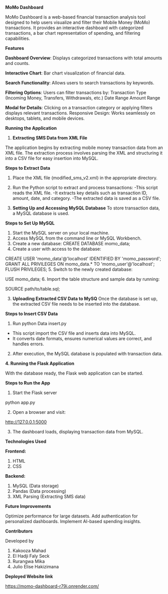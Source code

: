 **MoMo Dashboard**

MoMo Dashboard is a web-based financial transaction analysis tool designed to help users visualize and filter their Mobile Money (MoMo) transactions. It provides an interactive dashboard with categorized transactions, a bar chart representation of spending, and filtering capabilities.

**Features**

**Dashboard Overview**: Displays categorized transactions with total amounts and counts.

**Interactive Chart**: Bar chart visualization of financial data.

**Search Functionality**: Allows users to search transactions by keywords.

**Filtering Options**: Users can filter transactions by:
Transaction Type (Incoming Money, Transfers, Withdrawals, etc.)
Date Range
Amount Range

**Modal for Details**: Clicking on a transaction category or applying filters displays relevant transactions.
Responsive Design: Works seamlessly on desktops, tablets, and mobile devices.

**Running the Application**

1. **Extracting SMS Data from XML File**

The application begins by extracting mobile money transaction data from an XML file. The extraction process involves parsing the XML and structuring it into a CSV file for easy insertion into MySQL.

**Steps to Extract Data**

1. Place the XML file (modified_sms_v2.xml) in the appropriate directory.
2. Run the Python script to extract and process transactions:
  -This script reads the XML file.
  -It extracts key details such as transaction ID, amount, date, and category.
  -The extracted data is saved as a CSV file.

2. **Setting Up and Accessing MySQL Database**
To store transaction data, a MySQL database is used.

**Steps to Set Up MySQL**
1. Start the MySQL server on your local machine.
2. Access MySQL from the command line or MySQL Workbench.
3. Create a new database:
CREATE DATABASE momo_data;
4. Create a user with access to the database:

CREATE USER 'momo_data'@'localhost' IDENTIFIED BY 'momo_password';
GRANT ALL PRIVILEGES ON momo_data.* TO 'momo_user'@'localhost';
FLUSH PRIVILEGES;
5. Switch to the newly created database:

USE momo_data;
6. Import the table structure and sample data by running:

SOURCE path/to/table.sql;

3. **Uploading Extracted CSV Data to MySQ**
Once the database is set up, the extracted CSV file needs to be inserted into the database.

**Steps to Insert CSV Data**

1. Run python Data insert.py
- This script import the CSV file and inserts data into MySQL.
- It converts date formats, ensures numerical values are correct, and handles errors.
2. After execution, the MySQL database is populated with transaction data.

**4. Running the Flask Application**

With the database ready, the Flask web application can be started.

**Steps to Run the App**
1. Start the Flask server

python app.py

2. Open a browser and visit:

http://127.0.0.1:5000

3. The dashboard loads, displaying transaction data from MySQL.

**Technologies Used**

**Frontend:**
1. HTML
2. CSS

**Backend:**
1. MySQL (Data storage)
2. Pandas (Data processing)
3. XML Parsing (Extracting SMS data)

**Future Improvements**

Optimize performance for large datasets.
Add authentication for personalized dashboards.
Implement AI-based spending insights.

**Contributors**

Developed by
1. Kakooza Mahad 
2. El Hadji Faly Seck 
3. Rurangwa Mika
4. Julio Elise Hakizimana

**Deployed Website link**

https://momo-dashboard-r79i.onrender.com/
